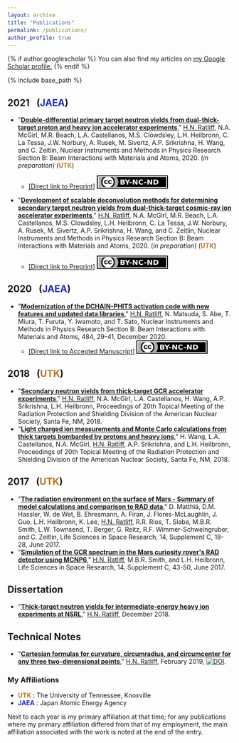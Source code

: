 ```yaml
---
layout: archive
title: "Publications"
permalink: /publications/
author_profile: true
---
```


{% if author.googlescholar %}
  You can also find my articles on <u><a href="{{author.googlescholar}}">my Google Scholar profile</a>.</u>
{% endif %}

{% include base_path %}

2021 &ensp;(<font color="#1F2CCA">JAEA</font>) <!-- &ensp;(<font color="#1F2CCA">JAEA</font><font color="#C1751F">UTK</font>) -->
------
* "[__Double-differential primary target neutron yields from dual-thick-target proton and heavy ion accelerator experiments__]()," <u>H.N. Ratliff</u>, N.A. McGirl, M.R. Beach, L.A. Castellanos, M.S. Clowdsley, L.H. Heilbronn, C. La Tessa, J.W. Norbury, A. Rusek, M. Sivertz, A.P. Srikrishna, H. Wang, and C. Zeitlin, Nuclear Instruments and Methods in Physics Research Section B: Beam Interactions with Materials and Atoms, 2020. (*in preparation*) (__<font color="#C1751F">UTK</font>__)
   * [[Direct link to Preprint]](https://hratliff.com/files/NSRL_Front_target_neutron_paper_Preprint.pdf) <a rel="license" href="http://creativecommons.org/licenses/by-nc-nd/4.0/"><img alt="Creative Commons License" style="border-width:0" img src="/files/by-nc-nd_tiny.svg"></a> 

* "[__Development of scalable deconvolution methods for determining secondary target neutron yields from dual-thick-target cosmic-ray ion accelerator experiments__]()," <u>H.N. Ratliff</u>, N.A. McGirl, M.R. Beach, L.A. Castellanos, M.S. Clowdsley, L.H. Heilbronn, C. La Tessa, J.W. Norbury, A. Rusek, M. Sivertz, A.P. Srikrishna, H. Wang, and C. Zeitlin, Nuclear Instruments and Methods in Physics Research Section B: Beam Interactions with Materials and Atoms, 2020. (*in preparation*) (__<font color="#C1751F">UTK</font>__)
   * [[Direct link to Preprint]](https://hratliff.com/files/NSRL_Back_target_neutron_paper_Preprint.pdf) <a rel="license" href="http://creativecommons.org/licenses/by-nc-nd/4.0/"><img alt="Creative Commons License" style="border-width:0" img src="/files/by-nc-nd_tiny.svg"></a> 

2020 &ensp;(<font color="#1F2CCA">JAEA</font>) 
------
* "[__Modernization of the DCHAIN-PHITS activation code with new features and updated data libraries__](https://doi.org/10.1016/j.nimb.2020.10.005)," <u>H.N. Ratliff</u>, N. Matsuda, S. Abe, T. Miura, T. Furuta, Y. Iwamoto, and T. Sato, Nuclear Instruments and Methods in Physics Research Section B: Beam Interactions with Materials and Atoms, 484, 29-41, December 2020.  <!-- (__<font color="#1F2CCA">JAEA</font>__) -->
   * [[Direct link to Accepted Manuscript]](https://hratliff.com/files/DCHAIN_improvements_paper_Accepted-Manuscript.pdf) <a rel="license" href="http://creativecommons.org/licenses/by-nc-nd/4.0/"><img alt="Creative Commons License" style="border-width:0" img src="/files/by-nc-nd_tiny.svg"></a> 

2018 &ensp;(<font color="#C1751F">UTK</font>)
------
* "[__Secondary neutron yields from thick-target GCR accelerator experiments__]()," <u>H.N. Ratliff</u>, N.A. McGirl, L.A. Castellanos, H. Wang, A.P. Srikrishna, L.H. Heilbronn, Proceedings of 20th Topical Meeting of the Radiation Protection and Shielding Division of the American Nuclear Society, Santa Fe, NM, 2018.
* "[__Light charged ion measurements and Monte Carlo calculations from thick targets bombarded by protons and heavy ions__]()," H. Wang, L.A. Castellanos, N.A. McGirl, <u>H.N. Ratliff</u>, A.P. Srikrishna, and L.H. Heilbronn, Proceedings of 20th Topical Meeting of the Radiation Protection and Shielding Division of the American Nuclear Society, Santa Fe, NM, 2018.

2017 &ensp;(<font color="#C1751F">UTK</font>)
------
* "[__The radiation environment on the surface of Mars - Summary of model calculations and comparison to RAD data__](https://doi.org/10.1016/j.lssr.2017.06.003),"
D. Matthiä, D.M. Hassler, W. de Wet, B. Ehresmann, A. Firan, J. Flores-McLaughlin, J. Guo, L.H. Heilbronn, K. Lee, <u>H.N. Ratliff</u>, R.R. Rios, T. Slaba, M.B.R. Smith, L.W. Townsend, T. Berger, G. Reitz, R.F. Wimmer-Schweingruber, and C. Zeitlin, Life Sciences in Space Research, 14, Supplement C, 18-28, June 2017.
* "[__Simulation of the GCR spectrum in the Mars curiosity rover's RAD detector using MCNP6__](https://doi.org/10.1016/j.lssr.2017.07.003)," <u>H.N. Ratliff</u>, M.B.R. Smith, and L.H. Heilbronn, Life Sciences in Space Research, 14, Supplement C, 43-50, June 2017.

Dissertation
-----
* "[__Thick-target neutron yields for intermediate-energy heavy ion experiments at NSRL__](https://trace.tennessee.edu/utk_graddiss/5323/)," <u>H.N. Ratliff</u>, December 2018.


Technical Notes
-----
* "[__Cartesian formulas for curvature, circumradius, and circumcenter for any three two-dimensional points__](https://hratliff.com/files/curvature_calculations_and_circle_fitting.pdf)," <u>H.N. Ratliff</u>, February 2019, [![DOI](https://zenodo.org/badge/DOI/10.5281/zenodo.2556424.svg)](https://doi.org/10.5281/zenodo.2556424).


### My Affiliations

* __<font color="#C1751F">UTK</font>__ : The University of Tennessee, Knoxville 
* __<font color="#1F2CCA">JAEA</font>__ : Japan Atomic Energy Agency 

Next to each year is my primary affiliation at that time; for any publications where my primary affiliation differed from that of my employment, the main affiliation associated with the work is noted at the end of the entry.

